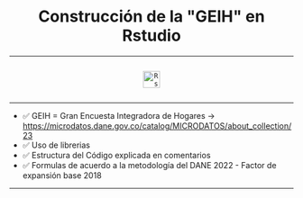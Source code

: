 <p> <h1 align="center"> Construcción de la "GEIH" en Rstudio </h1> </p>

---

<p align="center">
  <code><img height="30" alt="Rstudio" HSPACE="12" VSPACE="12" src="https://raw.githubusercontent.com/TheHakoDrako/thehakodrako.github.io/main/images/Rst.png"></code>
</p>

---

- ✅ GEIH = Gran Encuesta Integradora de Hogares -> https://microdatos.dane.gov.co/catalog/MICRODATOS/about_collection/23
- ✅ Uso de librerias
- ✅ Estructura del Código explicada en comentarios
- ✅ Formulas de acuerdo a la metodología del DANE 2022 - Factor de expansión base 2018

---
